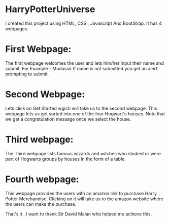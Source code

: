# HarryPotterUniverse

I created this project using HTML, CSS , Javascript And BootStrap. It has 4 webpages.

# First Webpage:

The first webpage welcomes the user and lets him/her input their name and submit. For Example - Mudassir
If name is not submitted you get an alert prompting to submit.

# Second Webpage:
Lets click on Get Started wgich will take us to the second webpage.
This webpage lets us get sorted into one of the four Hogwart's houses.
Note that we get a congratulation message once we select the house.

# Third webpage:
The Third webpage lists famous wizards and witches who studied or were part of Hogwarts groups by houses in the form of a table.

# Fourth webpage:
This webpage provides the users with an amazon link to purchase Harry Potter Merchandise. Clicking on it will take us to the amazon website where the users can make the purchase.

That's it , I want to thank Sir David Malan who helped me achieve this.
